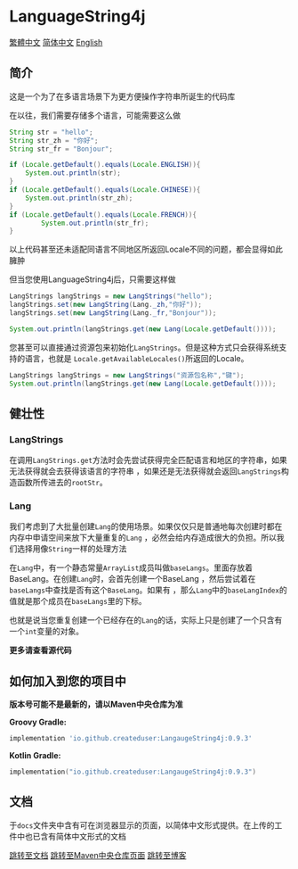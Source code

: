 # LanguageString4j
[繁體中文](README_zh.md) [简体中文](README_zh_cn.md) [English](README.md)
## 简介
<p>这是一个为了在多语言场景下为更方便操作字符串所诞生的代码库</p>
在以往，我们需要存储多个语言，可能需要这么做

```java
String str = "hello";
String str_zh = "你好";
String str_fr = "Bonjour";

if (Locale.getDefault().equals(Locale.ENGLISH)){
    System.out.println(str);
}
if (Locale.getDefault().equals(Locale.CHINESE)){
    System.out.println(str_zh);
}
if (Locale.getDefault().equals(Locale.FRENCH)){
        System.out.println(str_fr);
}
```
以上代码甚至还未适配同语言不同地区所返回Locale不同的问题，都会显得如此臃肿

但当您使用LanguageString4j后，只需要这样做
```java
LangStrings langStrings = new LangStrings("hello");
langStrings.set(new LangString(Lang._zh,"你好"));
langStrings.set(new LangString(Lang._fr,"Bonjour"));

System.out.println(langStrings.get(new Lang(Locale.getDefault())));
```

您甚至可以直接通过资源包来初始化`LangStrings`。但是这种方式只会获得系统支持的语言，也就是
`Locale.getAvailableLocales()`所返回的Locale。
```java
LangStrings langStrings = new LangStrings("资源包名称","键");
System.out.println(langStrings.get(new Lang(Locale.getDefault())));
```
## 健壮性
### LangStrings
在调用`LangStrings.get`方法时会先尝试获得完全匹配语言和地区的字符串，如果无法获得就会去获得该语言的字符串
，如果还是无法获得就会返回`LangStrings`构造函数所传进去的`rootStr`。

### Lang

我们考虑到了大批量创建`Lang`的使用场景。如果仅仅只是普通地每次创建时都在内存中申请空间来放下大量重复的`Lang`
，必然会给内存造成很大的负担。所以我们选择用像`String`一样的处理方法

在`Lang`中，有一个静态常量`ArrayList`成员叫做`baseLangs`。里面存放着BaseLang。在创建`Lang`时，会首先创建一个BaseLang
，然后尝试着在`baseLangs`中查找是否有这个`BaseLang`。如果有
，那么`Lang`中的`baseLangIndex`的值就是那个成员在`baseLangs`里的下标。

也就是说当您重复创建一个已经存在的`Lang`的话，实际上只是创建了一个只含有一个`int`变量的对象。

**更多请查看源代码**

## 如何加入到您的项目中
**版本号可能不是最新的，请以Maven中央仓库为准**

**Groovy Gradle:**
```groovy
implementation 'io.github.createduser:LangaugeString4j:0.9.3'
```

**Kotlin Gradle:**
```kotlin
implementation("io.github.createduser:LangaugeString4j:0.9.3")
```
## 文档
于`docs`文件夹中含有可在浏览器显示的页面，以简体中文形式提供。在上传的工件中也已含有简体中文形式的文档

[跳转至文档](docs/index.html)
[跳转至Maven中央仓库页面](https://central.sonatype.com/artifact/io.github.createduser/LangaugeString4j/overview)
[跳转至博客](https://userrrrr.cn/)